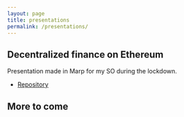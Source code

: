```yaml
---
layout: page
title: presentations
permalink: /presentations/
---
```


## Decentralized finance on Ethereum

Presentation made in Marp for my SO during the lockdown.

* [Repository](https://github.com/bitbeckers/presentations/defi)

## More to come
